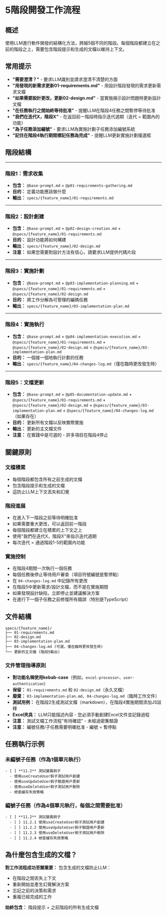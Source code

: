 # 5階段開發工作流程

## 概述

使用LLM進行軟件開發的結構化方法，跨越5個不同的階段。每個階段都建立在之前的階段之上，需要包含階段提示和生成的文檔以維持上下文。

## 常用提示

- **"需要澄清？"** - 要求LLM識別並請求澄清不清楚的方面
- **"用發現的新需求更新01-requirements.md"** - 用設計階段發現的需求更新需求文檔
- **"如果需要設計更改，更新02-design.md"** - 當實施揭示設計問題時更新設計文檔
- **"在任務執行之間始終等待批准"** - 提醒LLM在階段4任務之間暫停等待批准
- **"我們在迭代X，階段X"** - 在返回前一階段時指示迭代週期（迭代 = 範圍內的功能）
- **"為子任務添加編號"** - 要求LLM為實施計劃子任務添加編號系統
- **"記住在階段4執行期間標記任務為完成"** - 提醒LLM更新實施計劃複選框

## 階段結構

---

### 階段1：需求收集

- **包含：** `@base-prompt.md` + `@p01-requirements-gathering.md`
- **目的：** 定義功能應該做什麼
- **輸出：** `specs/{feature_name}/01-requirements.md`

---

### 階段2：設計創建

- **包含：** `@base-prompt.md` + `@p02-design-creation.md` + `@specs/{feature_name}/01-requirements.md`
- **目的：** 設計功能將如何構建
- **輸出：** `specs/{feature_name}/02-design.md`
- **注意：** 如果您需要對設計方法有信心，請要求LLM提供代碼片段

---

### 階段3：實施計劃

- **包含：** `@base-prompt.md` + `@p03-implementation-planning.md` + `@specs/{feature_name}/01-requirements.md` + `@specs/{feature_name}/02-design.md`
- **目的：** 將工作分解為可管理的編碼任務
- **輸出：** `specs/{feature_name}/03-implementation-plan.md`

---

### 階段4：實施執行

- **包含：** `@base-prompt.md` + `@p04-implementation-execution.md` + `@specs/{feature_name}/01-requirements.md` + `@specs/{feature_name}/02-design.md` + `@specs/{feature_name}/03-implementation-plan.md`
- **目的：** 一個接一個地執行計劃的任務
- **輸出：** `specs/{feature_name}/04-changes-log.md`（僅在臨時更改發生時）

---

### 階段5：文檔更新

- **包含：** `@base-prompt.md` + `@p05-documentation-update.md` + `@specs/{feature_name}/01-requirements.md` + `@specs/{feature_name}/02-design.md` + `@specs/{feature_name}/03-implementation-plan.md` + `@specs/{feature_name}/04-changes-log.md`（如果存在）
- **目的：** 更新所有文檔以反映實際實施
- **輸出：** 更新的主文檔文件
- **注意：** 在實踐中是可選的 - 許多項目在階段4停止

## 關鍵原則

### 文檔積累
- 每個階段都包含所有之前生成的文檔
- 包含階段提示和生成的文檔
- 這防止LLM上下文丟失和幻覺

### 階段進展
- 在進入下一階段之前等待明確批准
- 如果需要重大更改，可以返回前一階段
- 每個階段都建立在積累的上下文之上
- 使用"我們在迭代X，階段X"來指示迭代週期
- 每次迭代 = 通過階段1-5的範圍內功能

### 實施控制
- 在階段4期間一次執行一個任務
- 每個任務後停止等待用戶審查（項目符號編號是暫停點）
- 在 `04-changes-log.md` 中記錄所有更改
- 在階段5中更新需求/設計文檔，而不是在實施期間
- 如果發現設計缺陷，立即停止並建議解決方案
- 在進行下一個子任務之前修復所有錯誤（特別是TypeScript）

## 文件結構

```
specs/{feature_name}/
├── 01-requirements.md
├── 02-design.md
├── 03-implementation-plan.md
├── 04-changes-log.md (可選，僅在臨時更改發生時)
└── 更新的主文檔 (階段5輸出)
```

### 文件管理指導原則
- **對功能名稱使用kebab-case**（例如，`excel-processor`、`user-authentication`）
- **保留：** `01-requirements.md` 和 `02-design.md`（永久文檔）
- **廢棄：** `03-implementation-plan.md`、`04-changes-log.md`（臨時工作文件）
- **測試用例：** 在階段2生成測試文檔（markdown），在階段4實施期間添加JS註釋
- **Excel夾具：** LLM只能描述內容 - 您必須手動創建Excel文件並記錄過程
- **注意：** 測試文檔工作流程"有待確認" - 未經過密集驗證
- **注意：** 編號任務/子任務需要明確批准 - 編號 = 暫停點

## 任務執行示例

### 未編號子任務（作為1個單元執行）
```
- [ ] **11.2** 測試變異鉤子
  - 使用useCreateUser鉤子測試用戶創建
  - 使用useUpdateUser鉤子驗證用戶更新
  - 使用useDeleteUser鉤子測試用戶刪除
  - 檢查緩存失效策略
```

### 編號子任務（作為4個單元執行，每個之間需要批准）
```
- [ ] **11.2** 測試變異鉤子
  - [ ] 11.2.1 使用useCreateUser鉤子測試用戶創建
  - [ ] 11.2.2 使用useUpdateUser鉤子驗證用戶更新
  - [ ] 11.2.3 使用useDeleteUser鉤子測試用戶刪除
  - [ ] 11.2.4 檢查緩存失效策略
```

## 為什麼包含生成的文檔？

**對工作流程成功至關重要：** 包含生成的文檔防止LLM：
- 在階段之間丟失上下文
- 重新開始並產生幻覺解決方案
- 忘記之前的決策和需求
- 重複已經完成的工作

**始終包含：** 階段提示 + 之前階段的所有生成文檔
